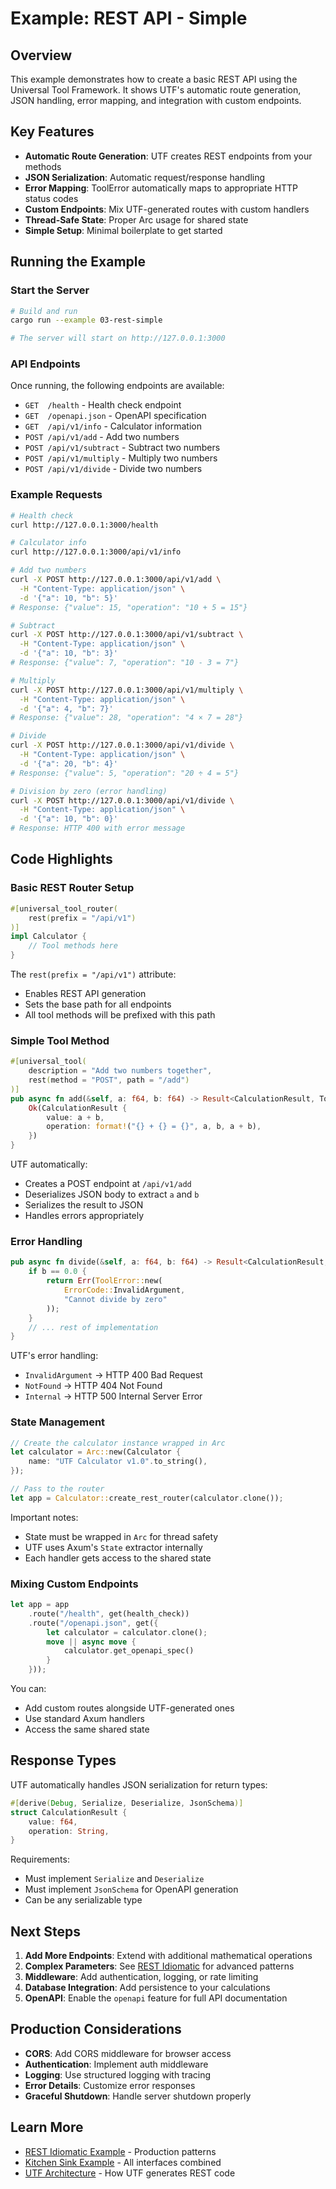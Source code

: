 # Example: REST API - Simple

## Overview

This example demonstrates how to create a basic REST API using the Universal Tool Framework. It shows UTF's automatic route generation, JSON handling, error mapping, and integration with custom endpoints.

## Key Features

- **Automatic Route Generation**: UTF creates REST endpoints from your methods
- **JSON Serialization**: Automatic request/response handling
- **Error Mapping**: ToolError automatically maps to appropriate HTTP status codes
- **Custom Endpoints**: Mix UTF-generated routes with custom handlers
- **Thread-Safe State**: Proper Arc usage for shared state
- **Simple Setup**: Minimal boilerplate to get started

## Running the Example

### Start the Server

```bash
# Build and run
cargo run --example 03-rest-simple

# The server will start on http://127.0.0.1:3000
```

### API Endpoints

Once running, the following endpoints are available:

- `GET  /health` - Health check endpoint
- `GET  /openapi.json` - OpenAPI specification
- `GET  /api/v1/info` - Calculator information
- `POST /api/v1/add` - Add two numbers
- `POST /api/v1/subtract` - Subtract two numbers
- `POST /api/v1/multiply` - Multiply two numbers
- `POST /api/v1/divide` - Divide two numbers

### Example Requests

```bash
# Health check
curl http://127.0.0.1:3000/health

# Calculator info
curl http://127.0.0.1:3000/api/v1/info

# Add two numbers
curl -X POST http://127.0.0.1:3000/api/v1/add \
  -H "Content-Type: application/json" \
  -d '{"a": 10, "b": 5}'
# Response: {"value": 15, "operation": "10 + 5 = 15"}

# Subtract
curl -X POST http://127.0.0.1:3000/api/v1/subtract \
  -H "Content-Type: application/json" \
  -d '{"a": 10, "b": 3}'
# Response: {"value": 7, "operation": "10 - 3 = 7"}

# Multiply
curl -X POST http://127.0.0.1:3000/api/v1/multiply \
  -H "Content-Type: application/json" \
  -d '{"a": 4, "b": 7}'
# Response: {"value": 28, "operation": "4 × 7 = 28"}

# Divide
curl -X POST http://127.0.0.1:3000/api/v1/divide \
  -H "Content-Type: application/json" \
  -d '{"a": 20, "b": 4}'
# Response: {"value": 5, "operation": "20 ÷ 4 = 5"}

# Division by zero (error handling)
curl -X POST http://127.0.0.1:3000/api/v1/divide \
  -H "Content-Type: application/json" \
  -d '{"a": 10, "b": 0}'
# Response: HTTP 400 with error message
```

## Code Highlights

### Basic REST Router Setup

```rust
#[universal_tool_router(
    rest(prefix = "/api/v1")
)]
impl Calculator {
    // Tool methods here
}
```

The `rest(prefix = "/api/v1")` attribute:
- Enables REST API generation
- Sets the base path for all endpoints
- All tool methods will be prefixed with this path

### Simple Tool Method

```rust
#[universal_tool(
    description = "Add two numbers together",
    rest(method = "POST", path = "/add")
)]
pub async fn add(&self, a: f64, b: f64) -> Result<CalculationResult, ToolError> {
    Ok(CalculationResult {
        value: a + b,
        operation: format!("{} + {} = {}", a, b, a + b),
    })
}
```

UTF automatically:
- Creates a POST endpoint at `/api/v1/add`
- Deserializes JSON body to extract `a` and `b`
- Serializes the result to JSON
- Handles errors appropriately

### Error Handling

```rust
pub async fn divide(&self, a: f64, b: f64) -> Result<CalculationResult, ToolError> {
    if b == 0.0 {
        return Err(ToolError::new(
            ErrorCode::InvalidArgument, 
            "Cannot divide by zero"
        ));
    }
    // ... rest of implementation
}
```

UTF's error handling:
- `InvalidArgument` → HTTP 400 Bad Request
- `NotFound` → HTTP 404 Not Found
- `Internal` → HTTP 500 Internal Server Error

### State Management

```rust
// Create the calculator instance wrapped in Arc
let calculator = Arc::new(Calculator {
    name: "UTF Calculator v1.0".to_string(),
});

// Pass to the router
let app = Calculator::create_rest_router(calculator.clone());
```

Important notes:
- State must be wrapped in `Arc` for thread safety
- UTF uses Axum's `State` extractor internally
- Each handler gets access to the shared state

### Mixing Custom Endpoints

```rust
let app = app
    .route("/health", get(health_check))
    .route("/openapi.json", get({
        let calculator = calculator.clone();
        move || async move {
            calculator.get_openapi_spec()
        }
    }));
```

You can:
- Add custom routes alongside UTF-generated ones
- Use standard Axum handlers
- Access the same shared state

## Response Types

UTF automatically handles JSON serialization for return types:

```rust
#[derive(Debug, Serialize, Deserialize, JsonSchema)]
struct CalculationResult {
    value: f64,
    operation: String,
}
```

Requirements:
- Must implement `Serialize` and `Deserialize`
- Must implement `JsonSchema` for OpenAPI generation
- Can be any serializable type

## Next Steps

1. **Add More Endpoints**: Extend with additional mathematical operations
2. **Complex Parameters**: See [REST Idiomatic](../04-rest-idiomatic) for advanced patterns
3. **Middleware**: Add authentication, logging, or rate limiting
4. **Database Integration**: Add persistence to your calculations
5. **OpenAPI**: Enable the `openapi` feature for full API documentation

## Production Considerations

- **CORS**: Add CORS middleware for browser access
- **Authentication**: Implement auth middleware
- **Logging**: Use structured logging with tracing
- **Error Details**: Customize error responses
- **Graceful Shutdown**: Handle server shutdown properly

## Learn More

- [REST Idiomatic Example](../04-rest-idiomatic/README.md) - Production patterns
- [Kitchen Sink Example](../06-kitchen-sink/README.md) - All interfaces combined
- [UTF Architecture](../../docs/architecture.md) - How UTF generates REST code